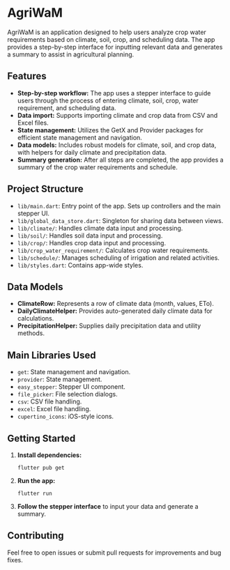 # AgriWaM

AgriWaM is an application designed to help users analyze crop water requirements based on climate, soil, crop, and scheduling data. The app provides a step-by-step interface for inputting relevant data and generates a summary to assist in agricultural planning.

## Features

- **Step-by-step workflow:** The app uses a stepper interface to guide users through the process of entering climate, soil, crop, water requirement, and scheduling data.
- **Data import:** Supports importing climate and crop data from CSV and Excel files.
- **State management:** Utilizes the GetX and Provider packages for efficient state management and navigation.
- **Data models:** Includes robust models for climate, soil, and crop data, with helpers for daily climate and precipitation data.
- **Summary generation:** After all steps are completed, the app provides a summary of the crop water requirements and schedule.

## Project Structure

- `lib/main.dart`: Entry point of the app. Sets up controllers and the main stepper UI.
- `lib/global_data_store.dart`: Singleton for sharing data between views.
- `lib/climate/`: Handles climate data input and processing.
- `lib/soil/`: Handles soil data input and processing.
- `lib/crop/`: Handles crop data input and processing.
- `lib/crop_water_requirement/`: Calculates crop water requirements.
- `lib/schedule/`: Manages scheduling of irrigation and related activities.
- `lib/styles.dart`: Contains app-wide styles.

## Data Models

- **ClimateRow:** Represents a row of climate data (month, values, ETo).
- **DailyClimateHelper:** Provides auto-generated daily climate data for calculations.
- **PrecipitationHelper:** Supplies daily precipitation data and utility methods.

## Main Libraries Used

- `get`: State management and navigation.
- `provider`: State management.
- `easy_stepper`: Stepper UI component.
- `file_picker`: File selection dialogs.
- `csv`: CSV file handling.
- `excel`: Excel file handling.
- `cupertino_icons`: iOS-style icons.

## Getting Started

1. **Install dependencies:**
   ```
   flutter pub get
   ```
2. **Run the app:**
   ```
   flutter run
   ```
3. **Follow the stepper interface** to input your data and generate a summary.

## Contributing

Feel free to open issues or submit pull requests for improvements and bug fixes.
